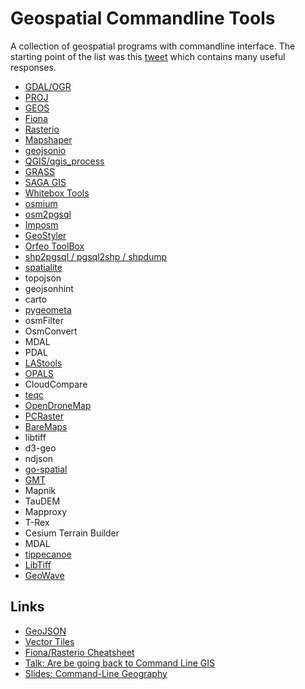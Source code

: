 # Geospatial Commandline Tools

A collection of geospatial programs with commandline interface. The starting point of the list was this [tweet](https://twitter.com/JakobMiksch/status/1358012117924904960) which contains many useful responses.

- [GDAL/OGR](https://gdal.org/)
- [PROJ](https://proj.org/index.html)
- [GEOS](https://git.osgeo.org/gitea/geos/geos/src/branch/master/util/geosop/README.md)
- [Fiona](https://github.com/Toblerity/Fiona/blob/master/docs/cli.rst)
- [Rasterio](https://rasterio.readthedocs.io/en/latest/cli.html)
- [Mapshaper](https://github.com/mbloch/mapshaper)
- [geojsonio](https://github.com/mapbox/geojsonio-cli)
- [QGIS/qgis_process](https://docs.qgis.org/3.16/en/docs/user_manual/processing/standalone.html)
- [GRASS](https://grass.osgeo.org/grass78/manuals/grass7.html)
- [SAGA GIS](http://www.saga-gis.org/en/index.html)
- [Whitebox Tools](https://github.com/jblindsay/whitebox-tools)
- [osmium](https://osmcode.org/osmium-tool/)
- [osm2pgsql](https://osm2pgsql.org/)
- [Imposm](https://imposm.org/)
- [GeoStyler](https://geostyler.org/)
- [Orfeo ToolBox](https://www.orfeo-toolbox.org/)
- [shp2pgsql / pgsql2shp / shpdump](https://manpages.ubuntu.com/manpages/bionic/man1/shpdump.1.html)
- [spatialite](https://www.gaia-gis.it/fossil/spatialite-tools/index)
- topojson
- geojsonhint
- carto
- [pygeometa](https://geopython.github.io/pygeometa/)
- osmFilter
- OsmConvert
- MDAL
- PDAL
- [LAStools](https://rapidlasso.com/lastools/)
- [OPALS](https://opals.geo.tuwien.ac.at/html/stable/usr_getting_started.html)
- CloudCompare
- [teqc](https://www.unavco.org/software/data-processing/teqc/tutorial/tutorial.html)
- [OpenDroneMap](https://github.com/OpenDroneMap/ODM)
- [PCRaster](https://pcraster.geo.uu.nl/)
- [BareMaps](https://github.com/baremaps/baremaps)
- libtiff
- d3-geo
- ndjson
- [go-spatial](https://github.com/jblindsay/go-spatial)
- [GMT](https://www.generic-mapping-tools.org/)
- Mapnik
- TauDEM
- Mapproxy
- T-Rex
- Cesium Terrain Builder
- MDAL
- [tippecanoe](https://github.com/mapbox/tippecanoe)
- [LibTiff](http://www.libtiff.org/man/tiffsplit.1.html)
- [GeoWave](https://www.osgeo.org/projects/geowave/)


## Links

- [GeoJSON](https://github.com/tmcw/awesome-geojson)
- [Vector Tiles](https://github.com/mapbox/awesome-vector-tiles#cli-utilities)
- [Fiona/Rasterio Cheatsheet](https://github.com/sgillies/frs-cheat-sheet)
- [Talk: Are be going back to Command Line GIS](https://media.ccc.de/v/bucharest-212-are-we-going-back-to-command-line-gis-)
- [Slides: Command-Line Geography](https://nerik.github.io/cli-geography)
